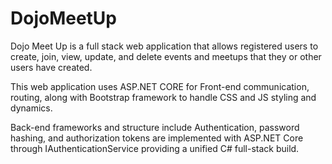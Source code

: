 # DojoMeetUp

Dojo Meet Up is a full stack web application that allows registered users to create, join, view, update, and delete events and meetups that they or other users have created. 

This web application uses ASP.NET CORE for Front-end communication, routing, along with Bootstrap framework to handle CSS and JS styling and dynamics.

Back-end frameworks and structure include Authentication, password hashing, and authorization tokens are implemented with ASP.NET Core through IAuthenticationService providing a unified C# full-stack build. 

